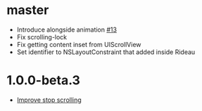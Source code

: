 # master

- Introduce alongside animation [#13](https://github.com/muukii/Rideau/pull/13)
- Fix scrolling-lock
- Fix getting content inset from UIScrollView
- Set identifier to NSLayoutConstraint that added inside Rideau

# 1.0.0-beta.3

- [Improve stop scrolling](https://github.com/muukii/Rideau/pull/10)
